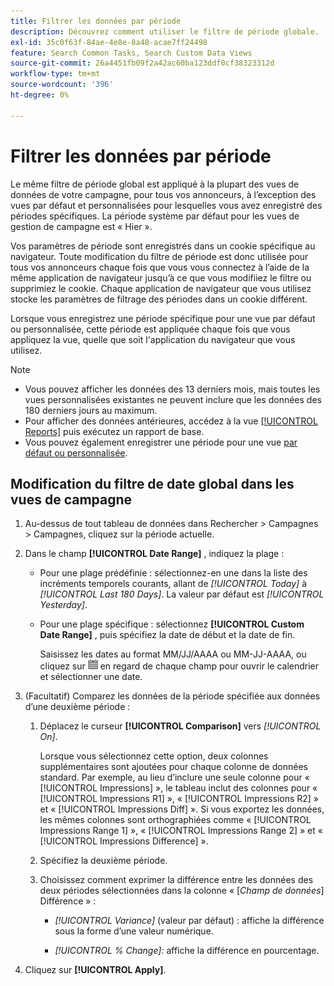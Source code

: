 ```yaml
---
title: Filtrer les données par période
description: Découvrez comment utiliser le filtre de période globale.
exl-id: 35c0f63f-84ae-4e8e-8a48-acae7ff24498
feature: Search Common Tasks, Search Custom Data Views
source-git-commit: 26a4451fb09f2a42ac60ba123ddf0cf38323312d
workflow-type: tm+mt
source-wordcount: '396'
ht-degree: 0%

---
```


# Filtrer les données par période

Le même filtre de période global est appliqué à la plupart des vues de données de votre campagne, pour tous vos annonceurs, à l’exception des vues par défaut et personnalisées pour lesquelles vous avez enregistré des périodes spécifiques. La période système par défaut pour les vues de gestion de campagne est « Hier ».

Vos paramètres de période sont enregistrés dans un cookie spécifique au navigateur. Toute modification du filtre de période est donc utilisée pour tous vos annonceurs chaque fois que vous vous connectez à l’aide de la même application de navigateur jusqu’à ce que vous modifiiez le filtre ou supprimiez le cookie. Chaque application de navigateur que vous utilisez stocke les paramètres de filtrage des périodes dans un cookie différent.

Lorsque vous enregistrez une période spécifique pour une vue par défaut ou personnalisée, cette période est appliquée chaque fois que vous appliquez la vue, quelle que soit l&#39;application du navigateur que vous utilisez.

>[!NOTE]
>
>* Vous pouvez afficher les données des 13 derniers mois, mais toutes les vues personnalisées existantes ne peuvent inclure que les données des 180 derniers jours au maximum.
>* Pour afficher des données antérieures, accédez à la vue [[!UICONTROL Reports]](/help/search-social-commerce/reports/management/basic-advanced/basic-advanced-report-about.md) puis exécutez un rapport de base.
>* Vous pouvez également enregistrer une période pour une vue [ par défaut ou personnalisée](/help/search-social-commerce/common-tasks/data-views/custom-default-views-manage.md).

## Modification du filtre de date global dans les vues de campagne

1. Au-dessus de tout tableau de données dans Rechercher \> Campagnes \> Campagnes, cliquez sur la période actuelle.

1. Dans le champ **[!UICONTROL Date Range]** , indiquez la plage :

   * Pour une plage prédéfinie : sélectionnez-en une dans la liste des incréments temporels courants, allant de *[!UICONTROL Today]* à *[!UICONTROL Last 180 Days]*. La valeur par défaut est *[!UICONTROL Yesterday]*.

   * Pour une plage spécifique : sélectionnez **[!UICONTROL Custom Date Range]** , puis spécifiez la date de début et la date de fin.

     Saisissez les dates au format MM/JJ/AAAA ou MM-JJ-AAAA, ou cliquez sur ![icône de calendrier](/help/search-social-commerce/assets/calendar.png "icône de calendrier") en regard de chaque champ pour ouvrir le calendrier et sélectionner une date.

1. (Facultatif) Comparez les données de la période spécifiée aux données d’une deuxième période :

   1. Déplacez le curseur **[!UICONTROL Comparison]** vers *[!UICONTROL On]*.

      Lorsque vous sélectionnez cette option, deux colonnes supplémentaires sont ajoutées pour chaque colonne de données standard. Par exemple, au lieu d’inclure une seule colonne pour « [!UICONTROL Impressions] », le tableau inclut des colonnes pour « [!UICONTROL Impressions R1] », « [!UICONTROL Impressions R2] » et « [!UICONTROL Impressions Diff] ».  Si vous exportez les données, les mêmes colonnes sont orthographiées comme « [!UICONTROL Impressions Range 1] », « [!UICONTROL Impressions Range 2] » et « [!UICONTROL Impressions Difference] ».

   1. Spécifiez la deuxième période.

   1. Choisissez comment exprimer la différence entre les données des deux périodes sélectionnées dans la colonne « \[_Champ de données_\] Différence » :

      * *[!UICONTROL Variance]* (valeur par défaut) : affiche la différence sous la forme d’une valeur numérique.

      * *[!UICONTROL % Change]:* affiche la différence en pourcentage.

1. Cliquez sur **[!UICONTROL Apply]**.
